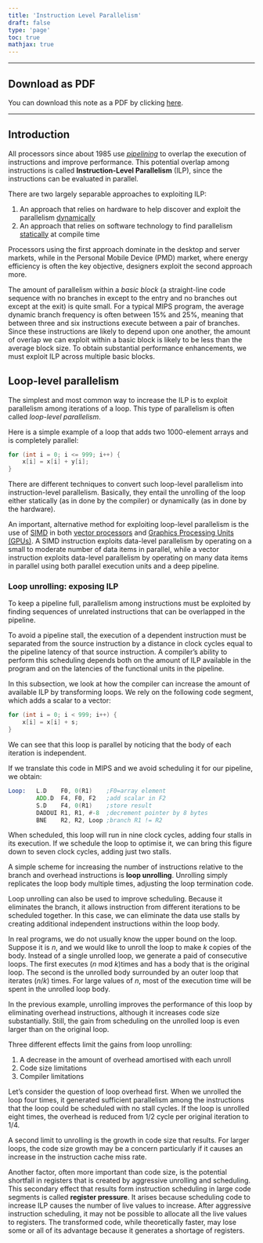 ```yaml
---
title: 'Instruction Level Parallelism'
draft: false
type: 'page'
toc: true
mathjax: true
---
```


---

## Download as PDF

You can download this note as a PDF by clicking [here](ilp.pdf).

---

## Introduction

All processors since about 1985 use *[pipelining](../aca24-pipelining)* to overlap the execution of instructions and improve performance. This potential overlap among instructions is called **Instruction-Level Parallelism** (ILP), since the instructions can be evaluated in parallel.

There are two largely separable approaches to exploiting ILP:

1. An approach that relies on hardware to help discover and exploit the parallelism [dynamically](../aca24-dynamic-scheduling)
2. An approach that relies on software technology to find parallelism [statically](../aca24-static-scheduling) at compile time

Processors using the first approach dominate in the desktop and server markets, while in the Personal Mobile Device (PMD) market, where energy efficiency is often the key objective, designers exploit the second approach more.

The amount of parallelism within a *basic block* (a straight-line code sequence with no branches in except to the entry and no branches out except at the exit) is quite small. For a typical MIPS program, the average dynamic branch frequency is often between 15% and 25%, meaning that between three and six instructions execute between a pair of branches. Since these instructions are likely to depend upon one another, the amount of overlap we can exploit within a basic block is likely to be less than the average block size. To obtain substantial performance enhancements, we must exploit ILP across multiple basic blocks.

## Loop-level parallelism

The simplest and most common way to increase the ILP is to exploit parallelism among iterations of a loop. This type of parallelism is often called *loop-level parallelism*.

Here is a simple example of a loop that adds two 1000-element arrays and is completely parallel:

```c
for (int i = 0; i <= 999; i++) {
	x[i] = x[i] + y[i];
}
```

There are different techniques to convert such loop-level parallelism into instruction-level parallelism. Basically, they entail the unrolling of the loop either statically (as in done by the compiler) or dynamically (as in done by the hardware).

An important, alternative method for exploiting loop-level parallelism is the use of [SIMD](../aca24-parallelism#parallel-architectures) in both [vector processors](../aca24-vector) and [Graphics Processing Units (GPUs)](../aca24-gpu). A SIMD instruction exploits data-level parallelism by operating on a small to moderate number of data items in parallel, while a vector instruction exploits data-level parallelism by operating on many data items in parallel using both parallel execution units and a deep pipeline.

### Loop unrolling: exposing ILP

To keep a pipeline full, parallelism among instructions must be exploited by finding sequences of unrelated instructions that can be overlapped in the pipeline.

To avoid a pipeline stall, the execution of a dependent instruction must be separated from the source instruction by a distance in clock cycles equal to the pipeline latency of that source instruction. A compiler’s ability to perform this scheduling depends both on the amount of ILP available in the program and on the latencies of the functional units in the pipeline.

In this subsection, we look at how the compiler can increase the amount of available ILP by transforming loops. We rely on the following code segment, which adds a scalar to a vector:

```c
for (int i = 0; i < 999; i++) {
	x[i] = x[i] + s;
}
```

We can see that this loop is parallel by noticing that the body of each iteration is independent.

If we translate this code in MIPS and we avoid scheduling it for our pipeline, we obtain:

```asm
Loop:   L.D    F0, 0(R1)    ;F0=array element
	    ADD.D  F4, F0, F2   ;add scalar in F2
	    S.D    F4, 0(R1)    ;store result
	    DADDUI R1, R1, #-8  ;decrement pointer by 8 bytes
	    BNE    R2, R2, Loop ;branch R1 != R2
```

When scheduled, this loop will run in nine clock cycles, adding four stalls in its execution. If we schedule the loop to optimise it, we can bring this figure down to seven clock cycles, adding just two stalls.

A simple scheme for increasing the number of instructions relative to the branch and overhead instructions is **loop unrolling**. Unrolling simply replicates the loop body multiple times, adjusting the loop termination code.

Loop unrolling can also be used to improve scheduling. Because it eliminates the branch, it allows instruction from different iterations to be scheduled together. In this case, we can eliminate the data use stalls by creating additional independent instructions within the loop body.

In real programs, we do not usually know the upper bound on the loop. Suppose it is $n$, and we would like to unroll the loop to make $k$ copies of the body. Instead of a single unrolled loop, we generate a paid of consecutive loops. The first executes $(n\text{ mod } k)$times and has a body that is the original loop. The second is the unrolled body surrounded by an outer loop that iterates $(n/k)$ times. For large values of $n$, most of the execution time will be spent in the unrolled loop body.

In the previous example, unrolling improves the performance of this loop by eliminating overhead instructions, although it increases code size substantially. Still, the gain from scheduling on the unrolled loop is even larger than on the original loop.

Three different effects limit the gains from loop unrolling:

1. A decrease in the amount of overhead amortised with each unroll
2. Code size limitations
3. Compiler limitations

Let’s consider the question of loop overhead first. When we unrolled the loop four times, it generated sufficient parallelism among the instructions that the loop could be scheduled with no stall cycles. If the loop is unrolled eight times, the overhead is reduced from $1/2$ cycle per original iteration to $1/4$.

A second limit to unrolling is the growth in code size that results. For larger loops, the code size growth may be a concern particularly if it causes an increase in the instruction cache miss rate.

Another factor, often more important than code size, is the potential shortfall in registers that is created by aggressive unrolling and scheduling. This secondary effect that results form instruction scheduling in large code segments is called **register pressure**. It arises because scheduling code to increase ILP causes the number of live values to increase. After aggressive instruction scheduling, it may not be possible to allocate all the live values to registers. The transformed code, while theoretically faster, may lose some or all of its advantage because it generates a shortage of registers.


